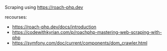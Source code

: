 Scraping using https://roach-php.dev

recourses:
- https://roach-php.dev/docs/introduction
- https://codewithkyrian.com/p/roachphp-mastering-web-scraping-with-php
- https://symfony.com/doc/current/components/dom_crawler.html
